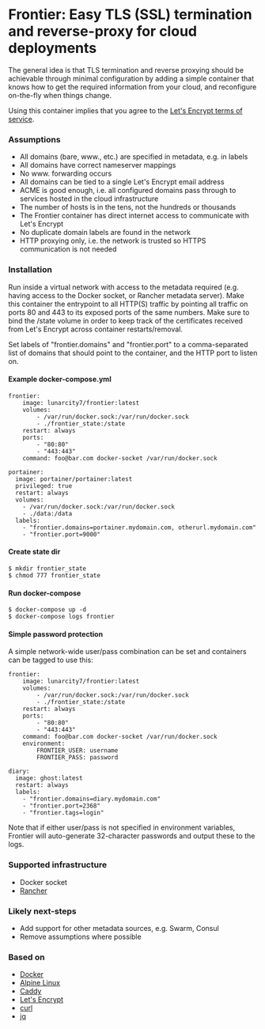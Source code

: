 # Frontier: Easy TLS (SSL) termination and reverse-proxy for cloud deployments

The general idea is that TLS termination and reverse proxying should be
achievable through minimal configuration by adding a simple container that knows
how to get the required information from your cloud, and reconfigure on-the-fly
when things change.

Using this container implies that you agree to the [Let's Encrypt terms of
service](https://community.letsencrypt.org/tos).

### Assumptions
- All domains (bare, www., etc.) are specified in metadata, e.g. in labels
- All domains have correct nameserver mappings
- No www. forwarding occurs
- All domains can be tied to a single Let's Encrypt email address
- ACME is good enough, i.e. all configured domains pass through to services
  hosted in the cloud infrastructure
- The number of hosts is in the tens, not the hundreds or thousands
- The Frontier container has direct internet access to communicate with Let's
  Encrypt
- No duplicate domain labels are found in the network
- HTTP proxying only, i.e. the network is trusted so HTTPS communication is not
  needed


### Installation

Run inside a virtual network with access to the metadata required (e.g. having
access to the Docker socket, or Rancher metadata server). Make this container
the entrypoint to all HTTP(S) traffic by pointing all traffic on ports 80 and
443 to its exposed ports of the same numbers. Make sure to bind the /state
volume in order to keep track of the certificates received from Let's Encrypt
across container restarts/removal.

Set labels of "frontier.domains" and "frontier.port" to a comma-separated list
of domains that should point to the container, and the HTTP port to listen on.

#### Example docker-compose.yml

    frontier:
        image: lunarcity7/frontier:latest
        volumes:
            - /var/run/docker.sock:/var/run/docker.sock
            - ./frontier_state:/state
        restart: always
        ports:
            - "80:80"
            - "443:443"
        command: foo@bar.com docker-socket /var/run/docker.sock

    portainer:
      image: portainer/portainer:latest
      privileged: true
      restart: always
      volumes:
        - /var/run/docker.sock:/var/run/docker.sock
        - ./data:/data
      labels:
        - "frontier.domains=portainer.mydomain.com, otherurl.mydomain.com"
        - "frontier.port=9000"

#### Create state dir

    $ mkdir frontier_state
    $ chmod 777 frontier_state


#### Run docker-compose

    $ docker-compose up -d
    $ docker-compose logs frontier


#### Simple password protection

A simple network-wide user/pass combination can be set and containers can be
tagged to use this:

    frontier:
        image: lunarcity7/frontier:latest
        volumes:
            - /var/run/docker.sock:/var/run/docker.sock
            - ./frontier_state:/state
        restart: always
        ports:
            - "80:80"
            - "443:443"
        command: foo@bar.com docker-socket /var/run/docker.sock
        environment:
            FRONTIER_USER: username
            FRONTIER_PASS: password

    diary:
      image: ghost:latest
      restart: always
      labels:
        - "frontier.domains=diary.mydomain.com"
        - "frontier.port=2368"
        - "frontier.tags=login"

Note that if either user/pass is not specified in environment variables,
Frontier will auto-generate 32-character passwords and output these to the logs.


### Supported infrastructure
- Docker socket
- [Rancher](http://rancher.com/)


### Likely next-steps
- Add support for other metadata sources, e.g. Swarm, Consul
- Remove assumptions where possible


### Based on
- [Docker](https://www.docker.com/)
- [Alpine Linux](https://alpinelinux.org/)
- [Caddy](https://caddyserver.com/)
- [Let's Encrypt](https://letsencrypt.org/)
- [curl](https://curl.haxx.se/)
- [jq](https://stedolan.github.io/jq/)
